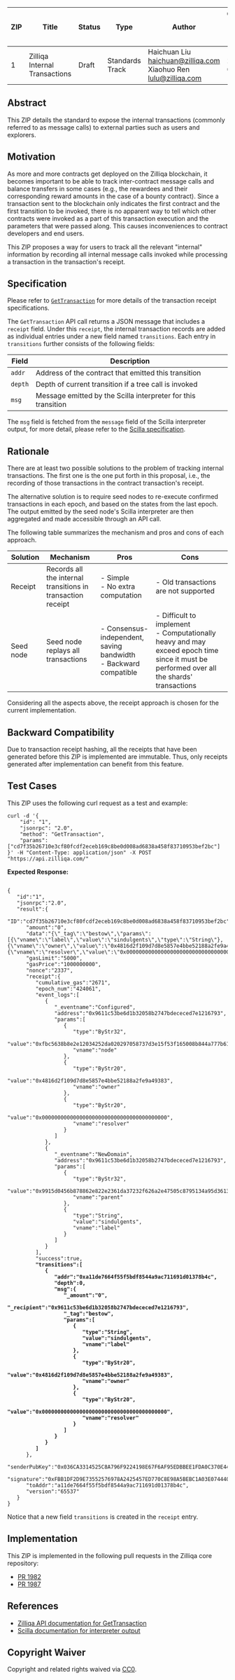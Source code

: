 |  ZIP | Title | Status| Type | Author | Created (yyyy-mm-dd) | Updated (yyyy-mm-dd)
|--|--|--|--| -- | -- | -- |
| 1  | Zilliqa Internal Transactions | Draft | Standards Track  | Haichuan Liu <haichuan@zilliqa.com> <br> Xiaohuo Ren <lulu@zilliqa.com>| 2020-01-15 | 2020-02-05

## Abstract

This ZIP details the standard to expose the internal transactions (commonly referred to as message calls) to external parties such as users and explorers.

## Motivation

As more and more contracts get deployed on the Zilliqa blockchain, it becomes important to be able to track inter-contract message calls and balance transfers in some cases (e.g., the rewardees and their corresponding reward amounts in the case of a bounty contract). Since a transaction sent to the blockchain only indicates the first contract and the first transition to be invoked, there is no apparent way to tell which other contracts were invoked as a part of this transaction execution and the parameters that were passed along. This causes inconveniences to contract developers and end users.

This ZIP proposes a way for users to track all the relevant "internal" information by recording all internal message calls invoked while processing a transaction in the transaction's receipt.

## Specification

Please refer to [`GetTransaction`](https://apidocs.zilliqa.com/#gettransaction) for more details of the transaction receipt specifications.

The `GetTransaction` API call returns a JSON message that includes a `receipt` field. Under this `receipt`, the internal transaction records are added as individual entries under a new field named `transitions`. Each entry in `transitions` further consists of the following fields:

|      Field    |                          Description                            |
| ------------- | --------------------------------------------------------------- |
|     `addr`    | Address of the contract that emitted this transition            |
|     `depth`   | Depth of current transition if a tree call is invoked           |
|     `msg`     | Message emitted by the Scilla interpreter for this transition   |

The `msg` field is fetched from the `message` field of the Scilla interpreter output, for more detail, please refer to the [Scilla specification](https://scilla.readthedocs.io/en/latest/interface.html#interpreter-output).

## Rationale

There are at least two possible solutions to the problem of tracking internal transactions. The first one is the one put forth in this proposal, i.e., the recording of those transactions in the contract transaction's receipt.

The alternative solution is to require seed nodes to re-execute confirmed transactions in each epoch, and based on the states from the last epoch. The output emitted by the seed node's Scilla interpreter are then aggregated and made accessible through an API call.

The following table summarizes the mechanism and pros and cons of each approach.

|   Solution    | Mechanism                                                   | Pros | Cons |
| ------------- | ----------------------------------------------------------- | ---- | ---- |
| Receipt       | Records all the internal transitions in transaction receipt | - Simple <br> - No extra computation | - Old transactions are not supported |
| Seed node     | Seed node replays all transactions                          | - Consensus-independent, saving bandwidth <br> - Backward compatible | - Difficult to implement <br> - Computationally heavy and may exceed epoch time since it must be performed over all the shards' transactions |

Considering all the aspects above, the receipt approach is chosen for the current implementation.

## Backward Compatibility

Due to transaction receipt hashing, all the receipts that have been generated before this ZIP is implemented are immutable. Thus, only receipts generated after implementation can benefit from this feature.

## Test Cases

This ZIP uses the following curl request as a test and example:
```
curl -d '{
    "id": "1",
    "jsonrpc": "2.0",
    "method": "GetTransaction",
    "params": ["cd7f35b26710e3cf80fcdf2eceb169c8be0d008ad6838a458f83710953bef2bc"]
}' -H "Content-Type: application/json" -X POST "https://api.zilliqa.com/"
```
<b>Expected Response: </b>
<pre><code>
{
   "id":"1",
   "jsonrpc":"2.0",
   "result":{
      "ID":"cd7f35b26710e3cf80fcdf2eceb169c8be0d008ad6838a458f83710953bef2bc",
      "amount":"0",
      "data":"{\"_tag\":\"bestow\",\"params\":[{\"vname\":\"label\",\"value\":\"sindulgents\",\"type\":\"String\"},{\"vname\":\"owner\",\"value\":\"0x4816d2f109d7d8e5857e4bbe52188a2fe9a49383\",\"type\":\"ByStr20\"},{\"vname\":\"resolver\",\"value\":\"0x0000000000000000000000000000000000000000\",\"type\":\"ByStr20\"}]}",
      "gasLimit":"5000",
      "gasPrice":"1000000000",
      "nonce":"2337",
      "receipt":{
         "cumulative_gas":"2671",
         "epoch_num":"424061",
         "event_logs":[
            {
               "_eventname":"Configured",
               "address":"0x9611c53be6d1b32058b2747bdececed7e1216793",
               "params":[
                  {
                     "type":"ByStr32",
                     "value":"0xfbc5638b8e2e12034252da020297058737d3e15f53f165008b844a777b6151c6",
                     "vname":"node"
                  },
                  {
                     "type":"ByStr20",
                     "value":"0x4816d2f109d7d8e5857e4bbe52188a2fe9a49383",
                     "vname":"owner"
                  },
                  {
                     "type":"ByStr20",
                     "value":"0x0000000000000000000000000000000000000000",
                     "vname":"resolver"
                  }
               ]
            },
            {
               "_eventname":"NewDomain",
               "address":"0x9611c53be6d1b32058b2747bdececed7e1216793",
               "params":[
                  {
                     "type":"ByStr32",
                     "value":"0x9915d0456b878862e822e2361da37232f626a2e47505c8795134a95d36138ed3",
                     "vname":"parent"
                  },
                  {
                     "type":"String",
                     "value":"sindulgents",
                     "vname":"label"
                  }
               ]
            }
         ],
         "success":true,
         <b>"transitions":[
            {
               "addr":"0xa11de7664f55f5bdf8544a9ac711691d01378b4c",
               "depth":0,
               "msg":{
                  "_amount":"0",
                  "_recipient":"0x9611c53be6d1b32058b2747bdececed7e1216793",
                  "_tag":"bestow",
                  "params":[
                     {
                        "type":"String",
                        "value":"sindulgents",
                        "vname":"label"
                     },
                     {
                        "type":"ByStr20",
                        "value":"0x4816d2f109d7d8e5857e4bbe52188a2fe9a49383",
                        "vname":"owner"
                     },
                     {
                        "type":"ByStr20",
                        "value":"0x0000000000000000000000000000000000000000",
                        "vname":"resolver"
                     }
                  ]
               }
            }
         ] </b>
      },
      "senderPubKey":"0x036CA3314525C8A796F9224198E67F6AF95EDBBEE1FDA0C370E44C1B1C71E1C99E",
      "signature":"0xFBB1DF2D9E73552576978A2425457ED770C8E98A5BEBC1A03E074440F4578937A0EF976A0E6F2904E7668B4E488C6295585BC0A041CB78897C176D49819A922C",
      "toAddr":"a11de7664f55f5bdf8544a9ac711691d01378b4c",
      "version":"65537"
   }
}
</code></pre>

Notice that a new field `transitions` is created in the `receipt` entry. 

## Implementation

This ZIP is implemented in the following pull requests in the Zilliqa core repository:
- [PR 1982](https://github.com/Zilliqa/Zilliqa/pull/1982)
- [PR 1987](https://github.com/Zilliqa/Zilliqa/pull/1987)


## References
- [Zilliqa API documentation for GetTransaction](https://apidocs.zilliqa.com/#gettransaction)
- [Scilla documentation for interpreter output](https://scilla.readthedocs.io/en/latest/interface.html#interpreter-output)

## Copyright Waiver

Copyright and related rights waived via [CC0](https://creativecommons.org/publicdomain/zero/1.0/).
